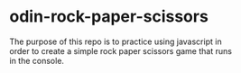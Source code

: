 # odin-rock-paper-scissors  
The purpose of this repo is to practice using javascript in  
order to create a simple rock paper scissors game that runs  
in the console.